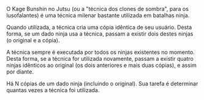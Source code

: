 O Kage Bunshin no Jutsu (ou a "técnica dos clones de sombra", para os lusofalantes) é uma técnica milenar bastante utilizada em batalhas ninja.

Quando utilizada, a técnica cria uma cópia idêntica de seu usuário. Desta forma, se um dado ninja usa a técnica, passam a existir dois destes ninjas (o original e a cópia).

A técnica sempre é executada por todos os ninjas existentes no momento. Desta forma, se a técnica for utilizada novamente, passam a existir quatro ninjas idênticos ao original (os dois anteriores e mais duas cópias), e assim por diante.

Há N cópias de um dado ninja (incluindo o original). Sua tarefa é determinar quantas vezes a técnica foi utilizada.
